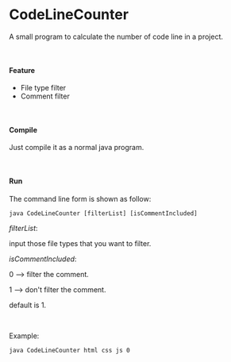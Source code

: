 # CodeLineCounter
A small program to calculate the number of code line in a project.

<br/>

#### Feature

- File type filter
- Comment filter

<br/>

#### Compile

Just compile it as a normal java program. 

<br/>

#### Run

The command line form is shown as follow:

```
java CodeLineCounter [filterList] [isCommentIncluded]
```

*filterList*:

input those file types that you want to filter.

*isCommentIncluded*:

0 —> filter the comment.

1 —> don't filter the comment.

default is 1.

<br/>

Example:

```
java CodeLineCounter html css js 0
```



